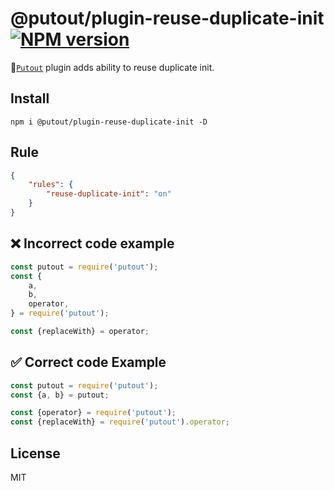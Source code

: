 # @putout/plugin-reuse-duplicate-init [![NPM version][NPMIMGURL]][NPMURL]

[NPMIMGURL]: https://img.shields.io/npm/v/@putout/plugin-reuse-duplicate-init.svg?style=flat&longCache=true
[NPMURL]: https://npmjs.org/package/@putout/plugin-reuse-duplicate-init "npm"

🐊[`Putout`](https://github.com/coderaiser/putout) plugin adds ability to reuse duplicate init.

## Install

```
npm i @putout/plugin-reuse-duplicate-init -D
```

## Rule

```json
{
    "rules": {
        "reuse-duplicate-init": "on"
    }
}
```

## ❌ Incorrect code example

```js
const putout = require('putout');
const {
    a,
    b,
    operator,
} = require('putout');

const {replaceWith} = operator;
```

## ✅ Correct code Example

```js
const putout = require('putout');
const {a, b} = putout;

const {operator} = require('putout');
const {replaceWith} = require('putout').operator;
```

## License

MIT
